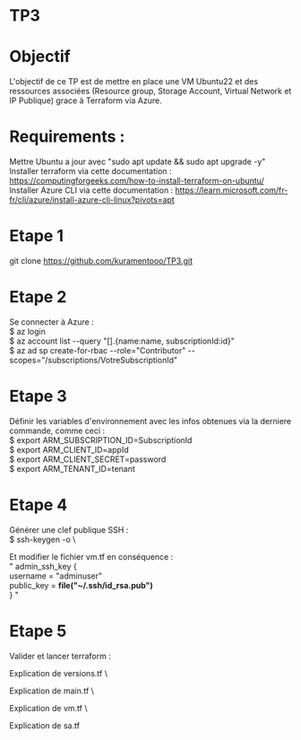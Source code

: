 # TP3
# **Objectif**
L'objectif de ce TP est de mettre en place une VM Ubuntu22 et des ressources associées (Resource group, Storage Account, Virtual Network et IP Publique) grace à Terraform via Azure.

# **Requirements** :
Mettre Ubuntu a jour avec "sudo apt update && sudo apt upgrade -y" \
Installer terraform via cette documentation : https://computingforgeeks.com/how-to-install-terraform-on-ubuntu/ \
Installer Azure CLI via cette documentation : https://learn.microsoft.com/fr-fr/cli/azure/install-azure-cli-linux?pivots=apt

# **Etape 1**
git clone https://github.com/kuramentooo/TP3.git

# **Etape 2** 
Se connecter à Azure : \
$ az login \
$ az account list --query "[].{name:name, subscriptionId:id}" \
$ az ad sp create-for-rbac --role="Contributor" --scopes="/subscriptions/VotreSubscriptionId" 

# **Etape 3** 
Définir les variables d'environnement avec les infos obtenues via la derniere commande, comme ceci : \
$ export ARM_SUBSCRIPTION_ID=SubscriptionId  \
$ export ARM_CLIENT_ID=appId \
$ export ARM_CLIENT_SECRET=password \
$ export ARM_TENANT_ID=tenant

# **Etape 4** 
Générer une clef publique SSH : \
$ ssh-keygen -o \

Et modifier le fichier vm.tf en conséquence :  \
 " admin_ssh_key { \
    username   = "adminuser" \
    public_key = **file("~/.ssh/id_rsa.pub")** \
  } "

# **Etape 5** 
Valider et lancer terraform : 

Explication de versions.tf \

Explication de main.tf \ 

Explication de vm.tf \

Explication de sa.tf 

